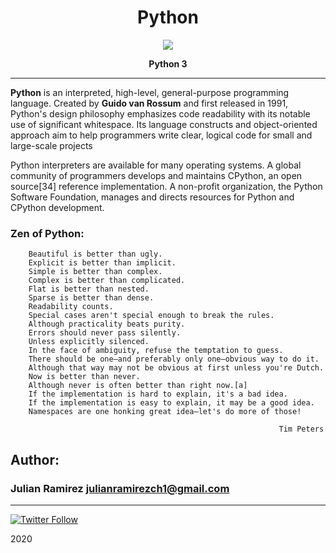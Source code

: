 <H1 align="center"> Python </H1>

<p align="center">
   <a href="https://www.python.org/"><img src="https://www.python.org/static/img/python-logo.png"/></a>

<p align="center"> 
   <b>Python 3</b>
                
----
**Python** is an interpreted, high-level, general-purpose programming language. Created by **Guido van Rossum** and first released in 1991, Python's design philosophy emphasizes code readability with its notable use of significant whitespace. Its language constructs and object-oriented approach aim to help programmers write clear, logical code for small and large-scale projects

Python interpreters are available for many operating systems. A global community of programmers develops and maintains CPython, an open source[34] reference implementation. A non-profit organization, the Python Software Foundation, manages and directs resources for Python and CPython development.

### Zen of Python:

        Beautiful is better than ugly.
        Explicit is better than implicit.
        Simple is better than complex.
        Complex is better than complicated.
        Flat is better than nested.
        Sparse is better than dense.
        Readability counts.
        Special cases aren't special enough to break the rules.
        Although practicality beats purity.
        Errors should never pass silently.
        Unless explicitly silenced.
        In the face of ambiguity, refuse the temptation to guess.
        There should be one—and preferably only one—obvious way to do it.
        Although that way may not be obvious at first unless you're Dutch.
        Now is better than never.
        Although never is often better than right now.[a]
        If the implementation is hard to explain, it's a bad idea.
        If the implementation is easy to explain, it may be a good idea.
        Namespaces are one honking great idea—let's do more of those!
                                                                
                                                                Tim Peters



## Author: 
### Julian Ramirez <julianramirezch1@gmail.com>
----
[![Twitter Follow](https://img.shields.io/twitter/follow/JulianR_30.svg?style=social&label=Follow)](https://twitter.com/JulianR_30)

2020